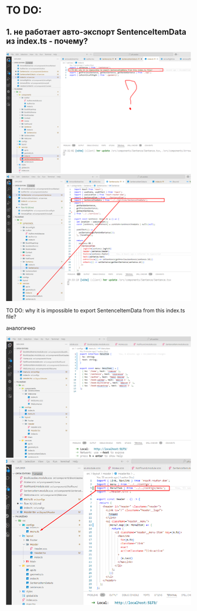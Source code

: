 # TO DO:

## 1. не работает авто-экспорт SentenceItemData из index.ts - почему?

![](_md_img/flow%20TO%20DO_images/flow%20TO%20DO%202024-12-27-19-33-04.png)
![](_md_img/flow%20TO%20DO_images/flow%20TO%20DO%202024-12-27-19-33-44.png)

TO DO: why it is impossible to export SentenceItemData from this index.ts file?

аналогично

![](_md_img/flow%20TO%20DO_images/flow%20TO%20DO%202024-12-27-19-44-23.png)
![](_md_img/flow%20TO%20DO_images/flow%20TO%20DO%202024-12-27-19-44-55.png)
